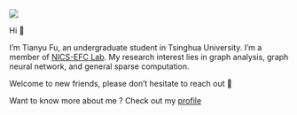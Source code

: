 <img src="https://capsule-render.vercel.app/api?type=waving&color=timeGradient&height=180&section=header&text=TianYu&fontSize=40&animation=fadeIn&fontAlignY=25&desc=Hi,%20how's%20everything&descAlignY=47" />

Hi 👋

I’m Tianyu Fu, an undergraduate student in Tsinghua University. I’m a member of [NICS-EFC Lab](http://nicsefc.ee.tsinghua.edu.cn). My research interest lies in graph analysis, graph neural network, and general sparse computation.

Welcome to new friends, please don’t hesitate to reach out 🤗

Want to know more about me ? Check out my [profile](http://nicsefc.ee.tsinghua.edu.cn/people/TianyuFu)